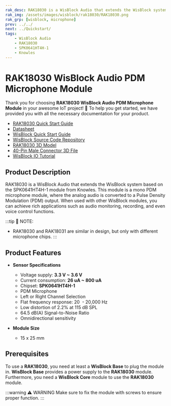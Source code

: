 ```yaml
---
rak_desc: RAK18030 is a WisBlock Audio that extends the WisBlock system based on SPK0641HT4H-1 from Knowles. It is a mono PDM microphone module with a ready-to-use SW library and tutorial, making it easy to achieve rich applications.
rak_img: /assets/images/wisblock/rak18030/RAK18030.png
rak_grp: [wisblock, microphone]
prev: ../../
next: ../Quickstart/
tags:
    - WisBlock Audio
    - RAK18030
    - SPK0641HT4H-1
    - Knowles
---
```


# RAK18030 WisBlock Audio PDM Microphone Module

Thank you for choosing **RAK18030 WisBlock Audio PDM Microphone Module** in your awesome IoT project! 🎉 To help you get started, we have provided you with all the necessary documentation for your product.

* [RAK18030 Quick Start Guide](../Quickstart/)
* [Datasheet](../Datasheet/)
* <a href="../../Quickstart/" target="_blank">WisBlock Quick Start Guide</a>
* [WisBlock Source Code Repository](https://github.com/RAKWireless/WisBlock/)
* [RAK18030 3D Model](https://downloads.rakwireless.com/3D_File/WisBlock/3D_RAK18030.stp)
* [40-Pin Male Connector 3D File](https://downloads.rakwireless.com/3D_File/Accessory/WisConnector/M40S1003K6M.stp)
* [WisBlock IO Tutorial](/Knowledge-Hub/Learn/WisBlock-IO-Tutorial/)

## Product Description

RAK18030 is a WisBlock Audio that extends the WisBlock system based on the SPK0641HT4H-1 module from Knowles. This module is a mono PDM microphone module, where the analog audio is converted to a Pulse Density Modulation (PDM) output. When used with other WisBlock modules, you can achieve rich applications such as audio monitoring, recording, and even voice control functions.

:::tip 📝 NOTE:
- RAK18030 and RAK18031 are similar in design, but only with different microphone chips.
:::

## Product Features

* **Sensor Specifications**
    * Voltage supply: **3.3&nbsp;V ~ 3.6&nbsp;V**
    * Current consumption: **26&nbsp;uA ~ 800&nbsp;uA**
    * Chipset: **SPK0641HT4H-1**
    * PDM Microphone
    * Left or Right Channel Selection
    * Flat frequency response: 20&nbsp; - 20,000&nbsp;Hz
    * Low distortion of 2.2% at 115&nbsp;dB SPL
    * 64.5&nbsp;dB(A) Signal-to-Noise Ratio
    * Omnidirectional sensitivity

* **Module Size**
    * 15 x 25&nbsp;mm

## Prerequisites

To use a **RAK18030**, you need at least a **WisBlock Base** to plug the module in. **WisBlock Base** provides a power supply to the **RAK18030** module. Furthermore, you need a **WisBlock Core** module to use the **RAK18030** module.

:::warning ⚠️ WARNING
Make sure to fix the module with screws to ensure proper function.
:::